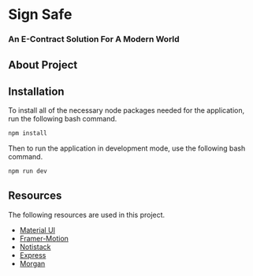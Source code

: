 # Sign Safe

### An E-Contract Solution For A Modern World

## About Project



## Installation

To install all of the necessary node packages needed for the application, run the following bash command.

```bash
npm install
```

Then to run the application in development mode, use the following bash command.

```bash
npm run dev
```

## Resources

The following resources are used in this project.

* [Material UI](https://material-ui.com/)
* [Framer-Motion](https://www.framer.com/motion/)
* [Notistack](https://github.com/iamhosseindhv/notistack)
* [Express](https://expressjs.com/)
* [Morgan](https://github.com/expressjs/morgan)
